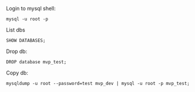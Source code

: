 Login to mysql shell:
```
mysql -u root -p
```

List dbs
```
SHOW DATABASES;
```

Drop db:
```
DROP database mvp_test;
```

Copy db:
```
mysqldump -u root --password=test mvp_dev | mysql -u root -p mvp_test;
```
